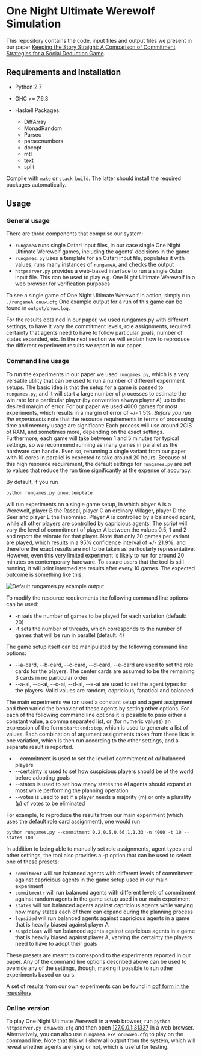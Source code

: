 One Night Ultimate Werewolf Simulation
======================================

This repository contains the code, input files and output files we present in our paper [Keeping the Story Straight: A Comparison of Commitment Strategies for a Social Deduction Game](papers/aiide2018.pdf).

Requirements and Installation
-----------------------------

* Python 2.7

* GHC >= 7.6.3

* Haskell Packages:
   + DiffArray
   + MonadRandom
   + Parsec
   + parsecnumbers
   + docopt
   + mtl
   + text
   + split

Compile with ```make``` or ```stack build```. The latter should install the required packages automatically.

Usage
------------

### General usage

There are three components that comprise our system:
  - ```rungameA``` runs single Ostari input files, in our case single One Night Ultimate Werewolf games, including the agents' decisions in the game
  - ```rungames.py``` uses a template for an Ostari input file, populates it with values, runs many instances of ```rungameA```, and checks the output
  - ```httpserver.py``` provides a web-based interface to run a single Ostari input file. This can be used to play e.g. One Night Ultimate Werewolf in a web browser for verification purposes
  
To see a single game of One Night Ultimate Werewolf in action, simply run
```./rungameA onuw.cfg```
One example output for a run of this game can be found in ```output/onuw.log```.
  
For the results obtained in our paper, we used rungames.py with different settings, to have it vary the commitment levels, role assignments, required certainty that agents need to have to follow particular goals, number of 
states expanded, etc. In the next section we will explain how to reproduce the different experiment results we report in our paper.

### Command line usage

To run the experiments in our paper we used ```rungames.py```, which is a very versatile utility that can be used to run a number of different experiment setups. The basic idea is that the setup for a game is
passed to ```rungames.py```, and it will start a large number of processes to estimate the win rate for a particular player (by convention always player A) up to the desired margin of error. For our paper we used 
4000 games for most experiments, which results in a margin of error of +/- 1.5%. *Before you run the experiments* note that the resource requirements in terms of processing time and memory usage are significant:
Each process will use around 2GiB of RAM, and sometimes more, depending on the exact settings. Furthermore, each game will take between 1 and 5 minutes for typical settings, so we recommend running as many games
in parallel as the hardware can handle. Even so, rerunning a single variant from our paper with 10 cores in parallel is expected to take around 20 hours. Because of this high resource requirement, the
default settings for ```rungames.py``` are set to values that reduce the run time significantly at the expense of accuracy.

By default, if you run

```python rungames.py onuw.template```

will run experiments on a single game setup, in which player A is a Werewolf, player B the Rascal, player C an ordinary Villager, player D the Seer and player E the Insomniac. Player A is controlled by a balanced agent,
while all other players are controlled by capricious agents. The script will vary the level of commitment of player A between the values 0.5, 1 and 2 and report the winrate for that player. Note that only 20 games per 
variant are played, which results in a 95% confidence interval of +/- 21.9%, and therefore the exact results are not to be taken as particularly representative. However, even this very limited experiment is likely to run 
for around 20 minutes on contemporary hardware. To assure users that the tool is still running, it will print intermediate results after every 10 games. The expected outcome is something like this:

![Default rungames.py example output](rungames_example.png) 

To modify the resource requirements the following command line options can be used:
   - -n sets the number of games to be played for each variation (default: 20)
   - -t sets the number of threads, which corresponds to the number of games that will be run in parallel (default: 4)

The game setup itself can be manipulated by the following command line options:
   - --a-card, --b-card, --c-card, --d-card, --e-card are used to set the role cards for the players. The center cards are assumed to be the remaining 3 cards in no particular order
   - --a-ai, --b-ai, --c-ai, --d-ai, --e-ai are used to set the agent types for the players. Valid values are random, capricious, fanatical and balanced

The main experiments we ran used a constant setup and agent assignment and then varied the behavior of these agents by setting other options. For each of the following command line options it is possible to pass
either a constant value, a comma separated list, or (for numeric values) an expression of the form ```start:end:step```, which is used to generate a list of values. Each combination of argument assignments taken from these
lists is one variation, which is then run according to the other settings, and a separate result is reported. 
   - --commitment is used to set the level of commitment of *all* balanced players
   - --certainty is used to set how suspicious players should be of the world before adopting goals
   - --states is used to set how many states the AI agents should expand at most while performing the planning operation
   - --votes is used to set if a player needs a majority (m) or only a plurality (p) of votes to be eliminated

For example, to reproduce the results from our main experiment (which uses the default role card assignment), one would run

```python rungames.py --commitment 0.2,0.5,0.66,1,1.33 -n 4000 -t 10 --states 100```

In addition to being able to manually set role assignments, agent types and other settings, the tool also provides a -p option that can be used to select one of these presets:
   - ```commitment``` will run balanced agents with different levels of commitment against capricious agents in the game setup used in our main experiment
   - ```commitmentr``` will run balanced agents with different levels of commitment against random agents in the game setup used in our main experiment
   - ```states``` will run balanced agents against capricious agents while varying how many states each of them can expand during the planning process
   - ```lopsided``` will run balanced agents against capricious agents in a game that is heavily biased against player A
   - ```suspicious``` will run balanced agents against capricious agents in a game that is heavily biased against player A, varying the certainty the players need to have to adopt their goals
   
These presets are meant to correspond to the experiments reported in our paper. Any of the command line options described above can be used to override any of the settings, though, making it possible
to run other experiments based on ours.

A set of results from our own experiments can be found in [pdf form in the repository](papers/resulttables.pdf)

### Online version

To play One Night Ultimate Werewolf in a web browser, run
```python httpserver.py onuwweb.cfg```
and then open [127.0.0.1:31337](http://127.0.0.1:31337) in a web browser. Alternatively, you can also use ```rungameA.exe onuwweb.cfg``` to play on the command line. Note
that this will show all output from the system, which will reveal whether agents are lying or not, which is useful for testing.

